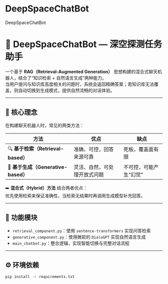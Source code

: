 # DeepSpaceChatBot
DeepSpaceChatBot
# 🌌 DeepSpaceChatBot — 深空探测任务助手

一个基于 **RAG（Retrieval-Augmented Generation）** 思想构建的混合式聊天机器人，结合了“知识检索 + 自然语言生成”两种能力。  
当用户提问与知识库高度相关的问题时，系统会返回精确答案；若知识库无法覆盖，则自动切换到生成模式，提供自然流畅的对话体验。

---

## 🧠 核心理念

在构建聊天机器人时，常见的两类方法：

| 方法 | 优点 | 缺点 |
|------|------|------|
| 🔍 **基于检索（Retrieval-based）** | 准确、可控，回答来源可靠 | 死板，覆盖面有限 |
| 💬 **基于生成（Generative-based）** | 灵活、自然，可处理开放式问题 | 不可控，可能产生“幻觉” |

➡️ **混合式（Hybrid）方法** 结合两者优点：  
优先使用检索来保证准确性，当检索无结果时再调用生成模型补充回答。

---

## 🚀 功能模块

- `retrieval_component.py`：使用 `sentence-transformers` 实现问答检索  
- `generative_component.py`：使用微软的 `DialoGPT` 实现自然语言生成  
- `main_chatbot.py`：整合逻辑，实现智能切换与完整对话流程  

---

## ⚙️ 环境依赖

```bash
pip install -r requirements.txt
